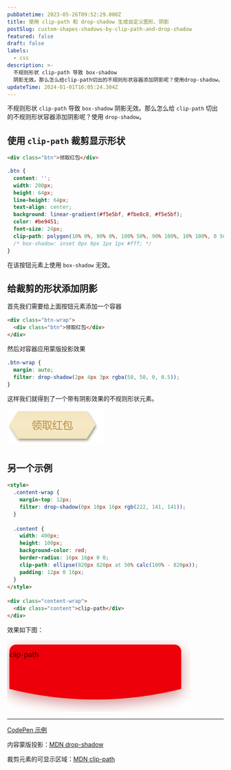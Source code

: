```yaml
---
pubDatetime: 2023-05-26T09:52:29.000Z
title: 使用 clip-path 和 drop-shadow 生成自定义图形、阴影
postSlug: custom-shapes-shadows-by-clip-path-and-drop-shadow
featured: false
draft: false
labels:
  - css
description: >-
  不规则形状 clip-path 导致 box-shadow
  阴影无效。那么怎么给clip-path切出的不规则形状容器添加阴影呢？使用drop-shadow。
updateTime: 2024-01-01T16:05:24.304Z
---
```


不规则形状 `clip-path` 导致 `box-shadow` 阴影无效。那么怎么给 `clip-path` 切出的不规则形状容器添加阴影呢？使用 `drop-shadow`。

## 使用 `clip-path` 裁剪显示形状

```html
<div class="btn">领取红包</div>
```

```css
.btn {
  content: '';
  width: 200px;
  height: 64px;
  line-height: 64px;
  text-align: center;
  background: linear-gradient(#f5e5bf, #fbe8c8, #f5e5bf);
  color: #be9451;
  font-size: 24px;
  clip-path: polygon(10% 0%, 90% 0%, 100% 50%, 90% 100%, 10% 100%, 0 50%);
  /* box-shadow: inset 0px 0px 1px 1px #fff; */
}
```

在该按钮元素上使用 `box-shadow` 无效。

## 给裁剪的形状添加阴影

首先我们需要给上面按钮元素添加一个容器

```html
<div class="btn-wrap">
  <div class="btn">领取红包</div>
</div>
```

然后对容器应用蒙版投影效果

```css
.btn-wrap {
  margin: auto;
  filter: drop-shadow(2px 4px 3px rgba(50, 50, 0, 0.5));
}
```

这样我们就得到了一个带有阴影效果的不规则形状元素。

![带有阴影效果的不规则形状元素](../../assets/images/custom-shapes-shadows-by-clip-path-and-drop-shadow-1.png)

## 另一个示例

```html
<style>
  .content-wrap {
    margin-top: 12px;
    filter: drop-shadow(0px 10px 16px rgb(222, 141, 141));
  }

  .content {
    width: 400px;
    height: 100px;
    background-color: red;
    border-radius: 16px 16px 0 0;
    clip-path: ellipse(820px 820px at 50% calc(100% - 820px));
    padding: 12px 0 16px;
  }
</style>

<div class="content-wrap">
  <div class="content">clip-path</div>
</div>
```

效果如下图：

![带有阴影效果的不规则形状元素](../../assets/images/custom-shapes-shadows-by-clip-path-and-drop-shadow-2.png)

---

[CodePen 示例](https://codepen.io/wtto00/pen/NWOJVbe?editors=1100)

内容蒙版投影：[MDN drop-shadow](https://developer.mozilla.org/zh-CN/docs/Web/S/filter-function/drop-shadow)

裁剪元素的可显示区域：[MDN clip-path](https://developer.mozilla.org/zh-CN/docs/Web/CSS/clip-path)
